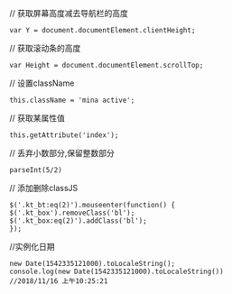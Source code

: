 // 获取屏幕高度减去导航栏的高度

    var Y = document.documentElement.clientHeight;
// 获取滚动条的高度

    var Height = document.documentElement.scrollTop;
// 设置className

    this.className = 'mina active';
// 获取某属性值

    this.getAttribute('index');
// 丢弃小数部分,保留整数部分

    parseInt(5/2)
// 添加删除classJS

    $('.kt_bt:eq(2)').mouseenter(function() {
    $('.kt_box').removeClass('bl');
    $('.kt_box:eq(2)').addClass('bl');
    });
//实例化日期


    new Date(1542335121000).toLocaleString();
    console.log(new Date(1542335121000).toLocaleString())
    //2018/11/16 上午10:25:21